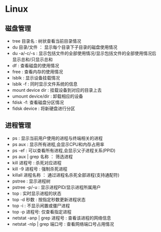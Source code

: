 # Linux
## 磁盘管理
* tree 目录名 : 树状查看当前目录情况
* du 目录/文件 ： 显示每个目录下子目录的磁盘使用情况
* du -a/-c/-s : 显示包括文件的全部使用情况/显示包括文件的全部使用情况后显示总和/只显示总和
* df : 查看磁盘的使用情况
* free : 查看内存的使用情况
* lsblk : 显示设备挂载情况
* lsblk -f : 同时显示文件系统的信息
* mount device dir : 挂载设备到对应的目录上去
* umount device/dir : 卸载相应的设备
* fdisk -f: 查看磁盘分区情况
* fidsk device : 将新硬盘进行分区
## 进程管理
* ps : 显示当前用户使用的进程与终端相关的进程
* ps aux : 显示所有进程,会显示CPU和内存占用率
* ps -ef : 可以查看所有进程,会显示父子进程关系(PPID)
* ps aux | grep 名称 ： 筛选进程
* kill 进程号 : 杀死对应进程
* kill -9 进程号 : 强制杀死进程
* killall 进程名称 ： 通过进程名杀死全部进程(支持通配符)
* pstree : 显示进程树
* pstree -p/-u : 显示进程PID/显示进程所属用户
* top : 实时显示进程的状态
* top -d 秒数 : 按指定秒数更新进程状态
* top -i : 不显示闲置或僵尸进程
* top -p 进程号: 仅查看指定进程 
* netstat -anp | grep 进程号 : 查看该进程的网络信息
* netstat -nlp | grep 端口号 : 查看网络端口号占用情况

